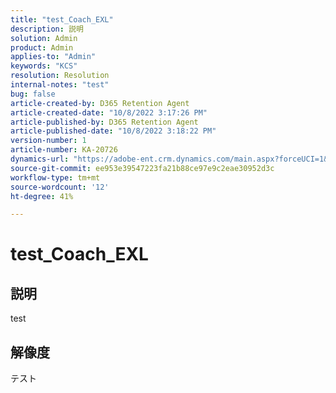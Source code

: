 ```yaml
---
title: "test_Coach_EXL"
description: 説明
solution: Admin
product: Admin
applies-to: "Admin"
keywords: "KCS"
resolution: Resolution
internal-notes: "test"
bug: false
article-created-by: D365 Retention Agent
article-created-date: "10/8/2022 3:17:26 PM"
article-published-by: D365 Retention Agent
article-published-date: "10/8/2022 3:18:22 PM"
version-number: 1
article-number: KA-20726
dynamics-url: "https://adobe-ent.crm.dynamics.com/main.aspx?forceUCI=1&pagetype=entityrecord&etn=knowledgearticle&id=9f864f4f-1c47-ed11-bba2-0022480861dd"
source-git-commit: ee953e39547223fa21b88ce97e9c2eae30952d3c
workflow-type: tm+mt
source-wordcount: '12'
ht-degree: 41%

---
```


# test_Coach_EXL

## 説明

test

## 解像度


テスト
